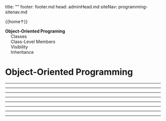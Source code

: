 <frontmatter>
title: ""
footer: footer.md
head: adminHead.md
siteNav: programming-sitenav.md
</frontmatter>

<include src="../../common/header.md" />

<div class="website-content" id="main">
<div id="toc">

{{home↑}}
* [**Object-Oriented Programing**](#object-oriented-programming)
  * [Classes](#classes)
  * [Class-Level Members](#class-level-members)
  * [Visibility](#visibility)
  * [Inheritance](#inheritance)

  
</div>
<div id="main">

# Object-Oriented Programming

<include src="../oop-classes/text.md" /><hr><hr>
<include src="../oop-classLevelMembers/text.md" /><hr><hr>
<include src="../oop-visibility/text.md" /><hr><hr>
<include src="../oop-inheritance/text.md" /><hr><hr>

</div>
</div>